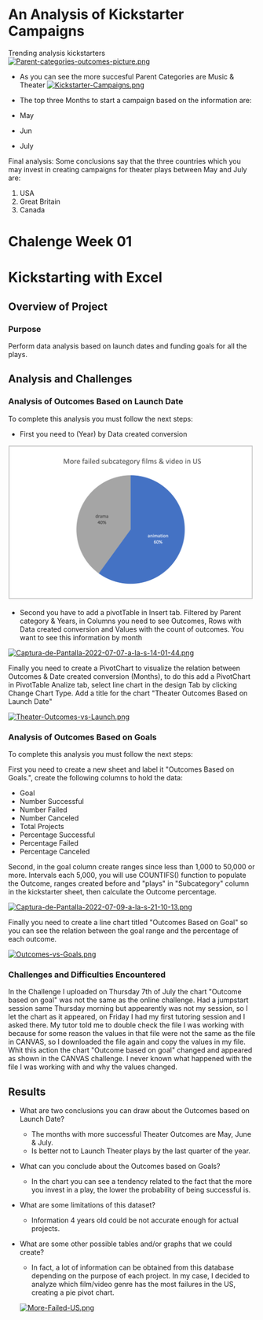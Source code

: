# An Analysis of Kickstarter Campaigns
Trending analysis kickstarters  
[![Parent-categories-outcomes-picture.png](https://i.postimg.cc/TPJ1Z3zt/Parent-categories-outcomes-picture.png)](https://postimg.cc/t1796pC6)
* As you can see the more succesful Parent Categories are Music & Theater 
[![Kickstarter-Campaigns.png](https://i.postimg.cc/0NVxYKR1/Kickstarter-Campaigns.png)](https://postimg.cc/KK3dFz80)

* The top three Months to start a campaign based on the information are:

* May
* Jun 
* July

Final analysis: Some conclusions say that the three countries which you may invest in creating campaigns for theater plays between May and July are:

1. USA
2. Great Britain 
3. Canada 




# Chalenge Week 01 

# Kickstarting with Excel

## Overview of Project

### Purpose

Perform data analysis based on launch dates and funding goals for all the plays. 

## Analysis and Challenges

### Analysis of Outcomes Based on Launch Date

To complete this analysis you must follow the next steps:

- First you need to (Year) by Data created conversion 

<img src="Resources/MoreFailedUS.png" width="500">

- Second you have to add a pivotTable in Insert tab. Filtered by Parent category & Years, in Columns you need to see Outcomes, Rows with Data created conversion and Values with the count of outcomes. You want to see this information by month 

[![Captura-de-Pantalla-2022-07-07-a-la-s-14-01-44.png](https://i.postimg.cc/YqP4k4wt/Captura-de-Pantalla-2022-07-07-a-la-s-14-01-44.png)](https://postimg.cc/PPmfQ5x7)

Finally you need to create a PivotChart to visualize the relation between Outcomes & Date created conversion (Months), to do this add a PivotChart in PivotTable Analize tab, select line chart in the design Tab by clicking Change Chart Type. Add a title for the chart "Theater Outcomes Based on Launch Date"

[![Theater-Outcomes-vs-Launch.png](https://i.postimg.cc/X7MstfWf/Theater-Outcomes-vs-Launch.png)](https://postimg.cc/s1cPhZvx)

### Analysis of Outcomes Based on Goals

To complete this analysis you must follow the next steps:

First you need to create a new sheet and label it "Outcomes Based on Goals.", create the following columns to hold the data:
- Goal
- Number Successful
- Number Failed
- Number Canceled
- Total Projects
- Percentage Successful
- Percentage Failed
- Percentage Canceled

Second, in the goal column create ranges since less than 1,000 to 50,000 or more. Intervals each 5,000, you will use COUNTIFS() function to populate the Outcome, ranges created before and "plays" in "Subcategory" column in the kickstarter sheet, then calculate the Outcome percentage.

[![Captura-de-Pantalla-2022-07-09-a-la-s-21-10-13.png](https://i.postimg.cc/T3wprCZv/Captura-de-Pantalla-2022-07-09-a-la-s-21-10-13.png)](https://postimg.cc/gnCzpqzg)

Finally you need to create a line chart titled "Outcomes Based on Goal" so you can see the relation between the goal range and the percentage of each outcome. 

[![Outcomes-vs-Goals.png](https://i.postimg.cc/vZcZ1DVQ/Outcomes-vs-Goals.png)](https://postimg.cc/rD2k3Vjb)

### Challenges and Difficulties Encountered

In the Challenge I uploaded on Thursday 7th of July the chart "Outcome based on goal" was not the same as the online challenge. Had a jumpstart session same Thursday morning but appearently was not my session, so I let the chart as it appeared, on Friday I had my first tutoring session and I asked there. My tutor told me to double check the file I was working with because for some reason the values in that file were not the same as the file in CANVAS, so I downloaded the file again and copy the values in my file. Whit this action the chart "Outcome based on goal" changed and appeared as shown in the CANVAS challenge. I never known what happened with the file I was working with and why the values changed.                                                 

## Results

- What are two conclusions you can draw about the Outcomes based on Launch Date?
	
	* The months with more successful Theater Outcomes are May, June & July.
	* Is better not to Launch Theater plays by the last quarter of the year. 

- What can you conclude about the Outcomes based on Goals?

	* In the chart you can see a tendency related to the fact that the more you invest in a play, the lower the probability of being successful is.

- What are some limitations of this dataset?

	* Information 4 years old could be not accurate enough for actual projects. 

- What are some other possible tables and/or graphs that we could create?

	* In fact, a lot of information can be obtained from this database depending on the purpose of each project. In my case, I decided to analyze which film/video genre has the most failures in the US, creating a pie pivot chart.


	[![More-Failed-US.png](https://i.postimg.cc/Hs5QMRf5/More-Failed-US.png)](https://postimg.cc/SJS2FTQN)
